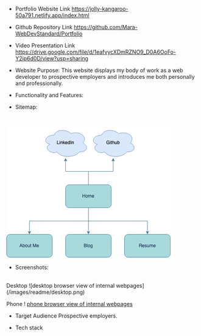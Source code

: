 * Portfolio Website Link
https://jolly-kangaroo-50a791.netlify.app/index.html

* Github Repository Link
https://github.com/Mara-WebDevStandard/Portfolio

* Video Presentation Link
https://drive.google.com/file/d/1eafvycXDmRZNO9_D0A6OoFo-Y2ip6d0D/view?usp=sharing

* Website Purpose:
This website displays my body of work as a web developer to prospective employers and introduces me both personally and professionally.

* Functionality and Features:


* Sitemap:
<br /> 

![sitemap with 4 internal pages and 2 external links](/images/readme/sitemap.png)

* Screenshots:
<br /> 
Desktop
![desktop browser view of internal webpages](/images/readme/desktop.png)

Phone
! [phone browser view of internal webpages](/images/readme/phone.png)

* Target Audience
Prospective employers.

* Tech stack
